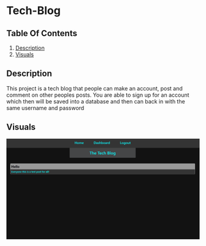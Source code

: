 # Tech-Blog

## Table Of Contents
1. [Description](#description)
2. [Visuals](#visuals)
## Description
This project is a tech blog that people can make an account, post and comment on other peoples posts. You are able to sign up for an account which then will be saved into a database and then can back in with the same username and password
## Visuals

![Picture of website](./readMe_photos/readMe_photo.png)